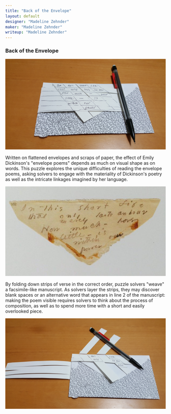 ```yaml
---
title: "Back of the Envelope"
layout: default
designer: "Madeline Zehnder"
maker: "Madeline Zehnder"
writeup: "Madeline Zehnder"
---
```

### Back of the Envelope

![Woven Solution](../images/Woven-puzzle-solved.jpg)

Written on flattened envelopes and scraps of paper, the effect of Emily Dickinson's "envelope poems" depends as much on visual shape as on words. This puzzle explores the unique difficulties of reading the envelope poems, asking solvers to engage with the materiality of Dickinson's poetry as well as the intricate linkages imagined by her language. 

![Dickinson's Envelope Poem](../images/Dickinson-envelope.jpg)

By folding down strips of verse in the correct order, puzzle solvers "weave" a facsimile-like manuscript. As solvers layer the strips, they may discover blank spaces or an alternative word that appears in line 2 of the manuscript: making the poem visible requires solvers to think about the process of composition, as well as to spend more time with a short and easily overlooked piece.

![Puzzle in Process](../images/Woven-puzzle-in-process.jpg)
